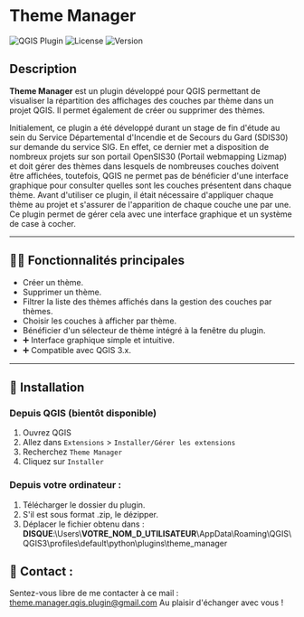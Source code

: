 # Theme Manager

![QGIS Plugin](https://img.shields.io/badge/QGIS-Plugin-green)
![License](https://img.shields.io/badge/license-GPLv3-blue)
![Version](https://img.shields.io/badge/version-1.0.0-orange)

## Description

**Theme Manager** est un plugin développé pour QGIS permettant de visualiser la répartition des affichages des couches par thème dans un projet QGIS. Il permet également de créer ou supprimer des thèmes.

Initialement, ce plugin a été développé durant un stage de fin d'étude au sein du Service Départemental d'Incendie et de Secours du Gard (SDIS30) sur demande du service SIG. En effet, ce dernier met a disposition de nombreux projets sur son portail OpenSIS30 (Portail webmapping Lizmap) et doit gérer des thèmes dans lesquels de nombreuses couches doivent être affichées, toutefois, QGIS ne permet pas de bénéficier d'une interface graphique pour consulter quelles sont les couches présentent dans chaque thème. Avant d'utiliser ce plugin, il était nécessaire d'appliquer chaque thème au projet et s'assurer de l'apparition de chaque couche une par une. Ce plugin permet de gérer cela avec une interface graphique et un système de case à cocher.

---

## 👨‍💻 Fonctionnalités principales

- Créer un thème.
- Supprimer un thème.
- Filtrer la liste des thèmes affichés dans la gestion des couches par thèmes.
- Choisir les couches à afficher par thème.
- Bénéficier d'un sélecteur de thème intégré à la fenêtre du plugin.
- ➕ Interface graphique simple et intuitive.
- ➕ Compatible avec QGIS 3.x.

---

## 📶 Installation

### Depuis QGIS (bientôt disponible)

1. Ouvrez QGIS
2. Allez dans `Extensions` > `Installer/Gérer les extensions`
3. Recherchez `Theme Manager`
4. Cliquez sur `Installer`

### Depuis votre ordinateur :

1. Télécharger le dossier du plugin.
2. S'il est sous format .zip, le dézipper.
3. Déplacer le fichier obtenu dans : **DISQUE**:\Users\\**VOTRE_NOM_D_UTILISATEUR**\AppData\Roaming\QGIS\QGIS3\profiles\default\python\plugins\theme_manager

## 📧 Contact :
Sentez-vous libre de me contacter à ce mail : theme.manager.qgis.plugin@gmail.com 
Au plaisir d'échanger avec vous !
